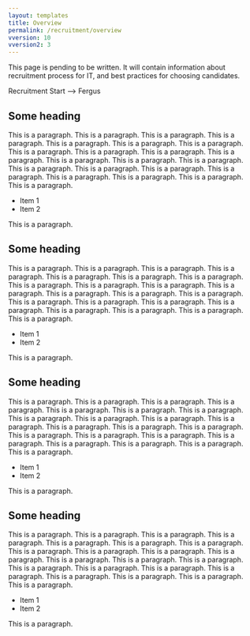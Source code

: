 ```yaml
---
layout: templates
title: Overview
permalink: /recruitment/overview
vversion: 10
vversion2: 3
---
```



This page is pending to be written. It will contain information about recruitment process for IT, and best practices for choosing candidates.

Recruitment Start --> Fergus

## Some heading

This is a paragraph. This is a  paragraph. This is a  paragraph. This is a  paragraph. This is a  paragraph. This is a  paragraph. This is a  paragraph. This is a  paragraph. This is a  paragraph. This is a  paragraph. This is a  paragraph. This is a  paragraph. This is a  paragraph. This is a  paragraph. This is a  paragraph. This is a  paragraph. This is a  paragraph. This is a  paragraph. This is a  paragraph. This is a  paragraph. This is a  paragraph. This is a  paragraph. 

* Item 1
* Item 2

This is a paragraph.

## Some heading

This is a paragraph. This is a  paragraph. This is a  paragraph. This is a  paragraph. This is a  paragraph. This is a  paragraph. This is a  paragraph. This is a  paragraph. This is a  paragraph. This is a  paragraph. This is a  paragraph. This is a  paragraph. This is a  paragraph. This is a  paragraph. This is a  paragraph. This is a  paragraph. This is a  paragraph. This is a  paragraph. This is a  paragraph. This is a  paragraph. This is a  paragraph. This is a  paragraph. 

* Item 1
* Item 2

This is a paragraph.

## Some heading

This is a paragraph. This is a  paragraph. This is a  paragraph. This is a  paragraph. This is a  paragraph. This is a  paragraph. This is a  paragraph. This is a  paragraph. This is a  paragraph. This is a  paragraph. This is a  paragraph. This is a  paragraph. This is a  paragraph. This is a  paragraph. This is a  paragraph. This is a  paragraph. This is a  paragraph. This is a  paragraph. This is a  paragraph. This is a  paragraph. This is a  paragraph. This is a  paragraph. 

* Item 1
* Item 2

This is a paragraph.

## Some heading

This is a paragraph. This is a  paragraph. This is a  paragraph. This is a  paragraph. This is a  paragraph. This is a  paragraph. This is a  paragraph. This is a  paragraph. This is a  paragraph. This is a  paragraph. This is a  paragraph. This is a  paragraph. This is a  paragraph. This is a  paragraph. This is a  paragraph. This is a  paragraph. This is a  paragraph. This is a  paragraph. This is a  paragraph. This is a  paragraph. This is a  paragraph. This is a  paragraph. 

* Item 1
* Item 2

This is a paragraph.
